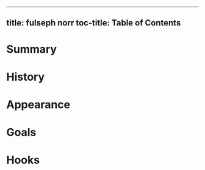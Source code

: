 
---
title: fulseph norr
toc-title: Table of Contents
---

# Summary

# History

# Appearance

# Goals

# Hooks


